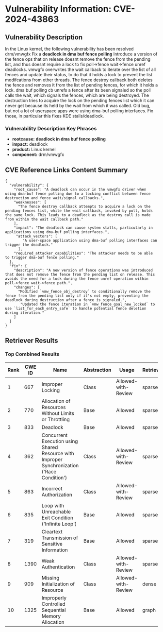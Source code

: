 # Vulnerability Information: CVE-2024-43863

## Vulnerability Description
In the Linux kernel, the following vulnerability has been resolved drm/vmwgfx Fix a **deadlock in dma buf fence polling** Introduce a version of the fence ops that on release doesnt remove the fence from the pending list, and thus doesnt require a lock to fix poll->fence wait->fence unref deadlocks. vmwgfx overwrites the wait callback to iterate over the list of all fences and update their status, to do that it holds a lock to prevent the list modifcations from other threads. The fence destroy callback both deletes the fence and removes it from the list of pending fences, for which it holds a lock. dma buf polling cb unrefs a fence after its been signaled so the poll calls the wait, which signals the fences, which are being destroyed. The destruction tries to acquire the lock on the pending fences list which it can never get because its held by the wait from which it was called. Old bug, but not a lot of userspace apps were using dma-buf polling interfaces. Fix those, in particular this fixes KDE stalls/deadlock.

### Vulnerability Description Key Phrases
- **rootcause:** **deadlock in dma buf fence polling**
- **impact:** deadlock
- **product:** Linux kernel
- **component:** drm/vmwgfx

## CVE Reference Links Content Summary
```
{
  "vulnerability": {
    "root_cause": "A deadlock can occur in the vmwgfx driver when using dma-buf fence polling due to a locking conflict between fence destruction and fence wait/signal callbacks.",
    "weaknesses": [
      "The fence destroy callback attempts to acquire a lock on the pending fences list, while the wait callback, invoked by poll, holds the same lock. This leads to a deadlock as the destroy call is made from within the wait callback path."
    ],
    "impact": "The deadlock can cause system stalls, particularly in applications using dma-buf polling interfaces.",
     "attack_vectors": [
        "A user-space application using dma-buf polling interfaces can trigger the deadlock."
      ],
    "required_attacker_capabilities": "The attacker needs to be able to trigger dma-buf fence polling."
  },
  "fix": {
    "description": "A new version of fence operations was introduced that does not remove the fence from the pending list on release. This avoids the need for a lock during the fence unref operation within poll->fence wait->fence path.",
    "changes": [
      "Modified `vmw_fence_obj_destroy` to conditionally remove the fence from the pending list only if it's not empty, preventing the deadlock during destruction after a fence is signaled.",
       "Updated the fence iteration in `vmw_fence_goal_new_locked` to use `list_for_each_entry_safe` to handle potential fence deletion during iteration."
    ]
  }
}
```

## Retriever Results

### Top Combined Results

| Rank | CWE ID | Name | Abstraction | Usage  | Retrievers | Individual Scores |
|------|--------|------|-------------|-------|------------|-------------------|
| 1 | 667 | Improper Locking | Class | Allowed-with-Review | sparse | 0.927 |
| 2 | 770 | Allocation of Resources Without Limits or Throttling | Base | Allowed | sparse | 0.920 |
| 3 | 833 | Deadlock | Base | Allowed | sparse | 0.913 |
| 4 | 362 | Concurrent Execution using Shared Resource with Improper Synchronization ('Race Condition') | Class | Allowed-with-Review | sparse | 0.900 |
| 5 | 863 | Incorrect Authorization | Class | Allowed-with-Review | sparse | 0.864 |
| 6 | 835 | Loop with Unreachable Exit Condition ('Infinite Loop') | Base | Allowed | sparse | 0.851 |
| 7 | 319 | Cleartext Transmission of Sensitive Information | Base | Allowed | sparse | 0.832 |
| 8 | 1390 | Weak Authentication | Class | Allowed-with-Review | sparse | 0.828 |
| 9 | 909 | Missing Initialization of Resource | Class | Allowed-with-Review | dense | 0.502 |
| 10 | 1325 | Improperly Controlled Sequential Memory Allocation | Base | Allowed | graph | 0.002 |

